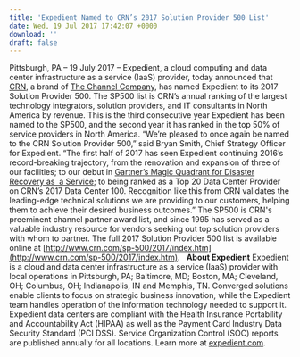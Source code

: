 ```yaml
---
title: 'Expedient Named to CRN’s 2017 Solution Provider 500 List'
date: Wed, 19 Jul 2017 17:42:07 +0000
download: ''
draft: false
---
```


Pittsburgh, PA – 19 July 2017 – Expedient, a cloud computing and data center infrastructure as a service (IaaS) provider, today announced that [CRN](http://www.crn.com/), a brand of [The Channel Company](http://www.thechannelco.com/), has named Expedient to its 2017 Solution Provider 500. The SP500 list is CRN’s annual ranking of the largest technology integrators, solution providers, and IT consultants in North America by revenue. This is the third consecutive year Expedient has been named to the SP500, and the second year it has ranked in the top 50% of service providers in North America. “We’re pleased to once again be named to the CRN Solution Provider 500,” said Bryan Smith, Chief Strategy Officer for Expedient. “The first half of 2017 has seen Expedient continuing 2016’s record-breaking trajectory, from the renovation and expansion of three of our facilities; to our debut in [Gartner’s Magic Quadrant for Disaster Recovery as  a Service](https://www.expedient.com/magic); to being ranked as a Top 20 Data Center Provider on CRN’s 2017 Data Center 100. Recognition like this from CRN validates the leading-edge technical solutions we are providing to our customers, helping them to achieve their desired business outcomes.” The SP500 is CRN's preeminent channel partner award list, and since 1995 has served as a valuable industry resource for vendors seeking out top solution providers with whom to partner. The full 2017 Solution Provider 500 list is available online at [http://www.crn.com/sp-500/2017/index.htm](http://www.crn.com/sp-500/2017/index.htm).   **About Expedient** Expedient is a cloud and data center infrastructure as a service (IaaS) provider with local operations in Pittsburgh, PA; Baltimore, MD; Boston, MA; Cleveland, OH; Columbus, OH; Indianapolis, IN and Memphis, TN. Converged solutions enable clients to focus on strategic business innovation, while the Expedient team handles operation of the information technology needed to support it. Expedient data centers are compliant with the Health Insurance Portability and Accountability Act (HIPAA) as well as the Payment Card Industry Data Security Standard (PCI DSS). Service Organization Control (SOC) reports are published annually for all locations. Learn more at [expedient.com](https://www.expedient.com/).